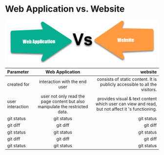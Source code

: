 # Web Application vs. Website

![](vs.png)

| Parameter| Web Application| website |
| :---         |     :---:      |          ---: |
| created for   |  interaction with the end user| consists of static content. It is publicly accessible to all the visitors.   |
| user interaction| user not only read the page content but also manipulate the restricted data.| provides visual & text content which user can view and read, but not affect it 's functioning. |
| git status   | git status     | git status    |
| git diff     | git diff       | git diff      |
| git status   | git status     | git status    |
| git diff     | git diff       | git diff      |
| git status   | git status     | git status    |
